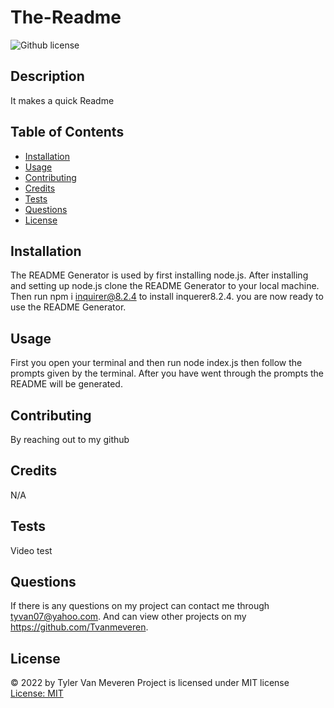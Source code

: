 # The-Readme
  ![Github license](https://img.shields.io/badge/MIT-blue.svg)
  ## Description 
  It makes a quick Readme
  ## Table of Contents
  * [Installation](#installation)
  * [Usage](#usage)
  * [Contributing](#contributing)
  * [Credits](#credits)
  * [Tests](#tests)
  * [Questions](#questions)
  * [License](#license)
  
  ## Installation 
  The README Generator is used by first installing node.js. After installing and setting up node.js clone the README Generator to your local machine. Then run npm i inquirer@8.2.4 to install inquerer8.2.4. you are now ready to use the README Generator. 
  ## Usage 
  First you open your terminal and then run  node index.js then follow the prompts given by the terminal. After you have went through the prompts the README will be generated. 
  ## Contributing 
  By reaching out to my github
  ## Credits 
  N/A
  ## Tests
  Video test
  ## Questions
  If there is any questions on my project can contact me through tyvan07@yahoo.com. And can view other projects on my https://github.com/Tvanmeveren.
  ## License 
  &copy; 2022 by Tyler Van Meveren
  Project is licensed under MIT license
  [License: MIT](https://opensource.org/licenses/MIT)
  